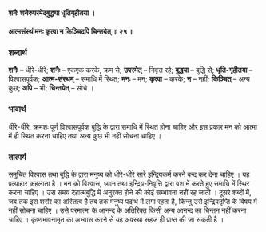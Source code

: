 #### शनैः शनैरुपरमेद्बुद्ध्या धृतिगृहीतया ।
#### आत्मसंस्थं मनः कृत्वा न किञ्चिदपि चिन्तयेत् ॥ २५ ॥

### शब्दार्थ

**शनैः** – धीरे-धीरे; **शनैः** – एकएक करके, क्रम से; **उपरमेत्** – निवृत्त रहे; **बुद्धया** – बुद्धि से; **धृति-गृहीतया** – विश्वासपूर्वक; **आत्म-संस्थम्** – समाधि में  स्थित; **मनः** – मन; **कृत्वा** – करके; **न** – नहीं; **किञ्चित्** – अन्य कुछ; **अपि** – भी; **चिन्तयेत्** – सोचे ।

### भावार्थ

धीरे-धीरे, क्रमशः पूर्ण विश्वासपूर्वक बुद्धि के द्वारा समाधि में स्थित होना चाहिए और इस प्रकार मन को आत्मा में ही स्थित करना चाहिए तथा अन्य कुछ भी नहीं सोचना चाहिए ।

### तात्पर्य

समुचित विश्वास तथा बुद्धि के द्वारा मनुष्य को धीरे-धीरे सारे इन्द्रियकर्म करने बन्द कर देना चाहिए । यह प्रत्याहार कहलाता है । मन को विश्वास, ध्यान तथा इन्द्रिय-निवृत्ति द्वारा वश में करते हुए समाधि में स्थिर करना चाहिए । उस समय देहात्मबुद्धि में अनुरक्त होने की कोई सम्भावना नहीं रह जाती । दूसरे शब्दों में, जब तक इस शरीर का अस्तित्व है तब तक मनुष्य पदार्थ में लगा रहता है, किन्तु उसे इन्द्रियतृप्ति के विषय में नहीं सोचना चाहिए । उसे परमात्मा के आनन्द के अतिरिक्त किसी अन्य आनन्द का चिन्तन नहीं करना चाहिए । कृष्णभावनामृत का अभ्यास करने से यह अवस्था सहज ही प्राप्त की जा सकती है ।